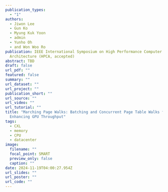 ```yaml
---
publication_types:
  - "1"
authors:
  - Jiwon Lee
  - Gun Ko
  - Myung Kuk Yoon
  - admin
  - Yunho Oh
  - and Won Woo Ro
publication: IEEE International Symposium on High Performance Computer
  Architecture (HPCA, accepted)
abstract: TBD
draft: false
url_pdf: ""
featured: false
summary: ""
url_dataset: ""
url_project: ""
publication_short: ""
url_source: ""
url_video: ""
url_tutorial: ""
title: "Marching Page Walks: Batching and Concurrent Page Table Walks for
  Enhancing GPU Throughput"
tags:
  - CXL
  - memory
  - CPU
  - datacenter
image:
  filename: ""
  focal_point: SMART
  preview_only: false
  caption: ""
date: 2024-11-19T04:00:27.954Z
url_slides: ""
url_poster: ""
url_code: ""
---
```

